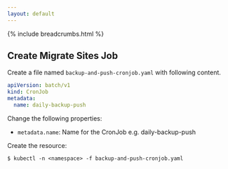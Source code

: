 ```yaml
---
layout: default
---
```


{% include breadcrumbs.html %}

## Create Migrate Sites Job

Create a file named `backup-and-push-cronjob.yaml` with following content.

```yaml
apiVersion: batch/v1
kind: CronJob
metadata:
  name: daily-backup-push
```

Change the following properties:

- `metadata.name`: Name for the CronJob e.g. daily-backup-push

Create the resource:

```console
$ kubectl -n <namespace> -f backup-and-push-cronjob.yaml
```

